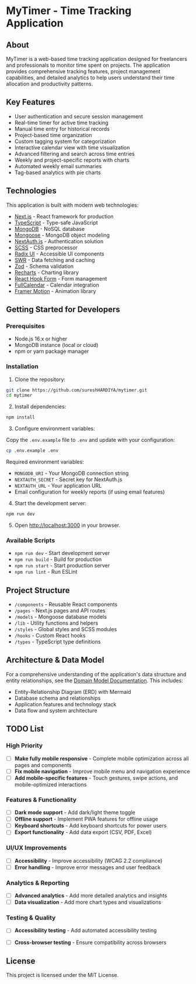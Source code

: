 # MyTimer - Time Tracking Application

## About

MyTimer is a web-based time tracking application designed for freelancers and professionals to monitor time spent on projects. The application provides comprehensive tracking features, project management capabilities, and detailed analytics to help users understand their time allocation and productivity patterns.

## Key Features

- User authentication and secure session management
- Real-time timer for active time tracking
- Manual time entry for historical records
- Project-based time organization
- Custom tagging system for categorization
- Interactive calendar view with time visualization
- Advanced filtering and search across time entries
- Weekly and project-specific reports with charts
- Automated weekly email summaries
- Tag-based analytics with pie charts

## Technologies

This application is built with modern web technologies:

- [Next.js](https://nextjs.org/) - React framework for production
- [TypeScript](https://www.typescriptlang.org/) - Type-safe JavaScript
- [MongoDB](https://www.mongodb.com/) - NoSQL database
- [Mongoose](https://mongoosejs.com/) - MongoDB object modeling
- [NextAuth.js](https://next-auth.js.org/) - Authentication solution
- [SCSS](https://sass-lang.com/) - CSS preprocessor
- [Radix UI](https://www.radix-ui.com/) - Accessible UI components
- [SWR](https://swr.vercel.app/) - Data fetching and caching
- [Zod](https://zod.dev/) - Schema validation
- [Recharts](https://recharts.org/) - Charting library
- [React Hook Form](https://react-hook-form.com/) - Form management
- [FullCalendar](https://fullcalendar.io/) - Calendar integration
- [Framer Motion](https://www.framer.com/motion/) - Animation library

## Getting Started for Developers

### Prerequisites

- Node.js 16.x or higher
- MongoDB instance (local or cloud)
- npm or yarn package manager

### Installation

1. Clone the repository:

```sh
git clone https://github.com/sureshHARDIYA/mytimer.git
cd mytimer
```

2. Install dependencies:

```sh
npm install
```

3. Configure environment variables:

Copy the `.env.example` file to `.env` and update with your configuration:

```sh
cp .env.example .env
```

Required environment variables:
- `MONGODB_URI` - Your MongoDB connection string
- `NEXTAUTH_SECRET` - Secret key for NextAuth.js
- `NEXTAUTH_URL` - Your application URL
- Email configuration for weekly reports (if using email features)

4. Start the development server:

```sh
npm run dev
```

5. Open [http://localhost:3000](http://localhost:3000) in your browser.

### Available Scripts

- `npm run dev` - Start development server
- `npm run build` - Build for production
- `npm run start` - Start production server
- `npm run lint` - Run ESLint

## Project Structure

- `/components` - Reusable React components
- `/pages` - Next.js pages and API routes
- `/models` - Mongoose database models
- `/lib` - Utility functions and helpers
- `/styles` - Global styles and SCSS modules
- `/hooks` - Custom React hooks
- `/types` - TypeScript type definitions

## Architecture & Data Model

For a comprehensive understanding of the application's data structure and entity relationships, see the [Domain Model Documentation](./DOMAIN_MODEL.md). This includes:

- Entity-Relationship Diagram (ERD) with Mermaid
- Database schema and relationships
- Application features and technology stack
- Data flow and system architecture

## TODO List

### High Priority

- [ ] **Make fully mobile responsive** - Complete mobile optimization across all pages and components
- [ ] **Fix mobile navigation** - Improve mobile menu and navigation experience
- [ ] **Add mobile-specific features** - Touch gestures, swipe actions, and mobile-optimized interactions

### Features & Functionality

- [ ] **Dark mode support** - Add dark/light theme toggle
- [ ] **Offline support** - Implement PWA features for offline usage
- [ ] **Keyboard shortcuts** - Add keyboard shortcuts for power users
- [ ] **Export functionality** - Add data export (CSV, PDF, Excel)

### UI/UX Improvements

- [ ] **Accessibility** - Improve accessibility (WCAG 2.2 compliance)
- [ ] **Error handling** - Improve error messages and user feedback

### Analytics & Reporting

- [ ] **Advanced analytics** - Add more detailed analytics and insights
- [ ] **Data visualization** - Add more chart types and visualizations

### Testing & Quality
- [ ] **Accessibility testing** - Add automated accessibility testing
- [ ] **Cross-browser testing** - Ensure compatibility across browsers


## License

This project is licensed under the MIT License.

